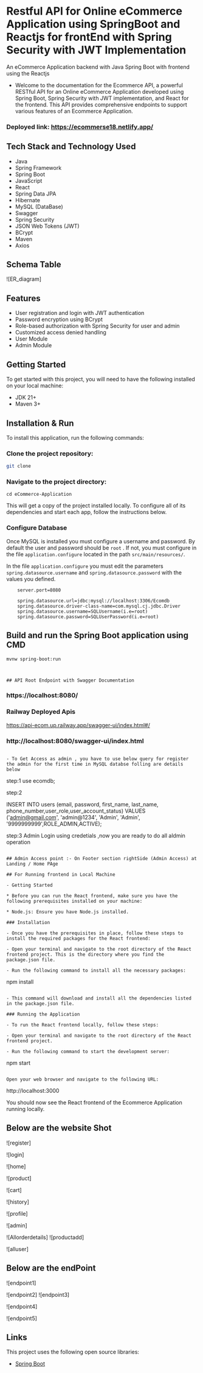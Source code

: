 # Restful API for Online eCommerce Application using SpringBoot and Reactjs for frontEnd with Spring Security with JWT Implementation

An eCommerce Application backend with Java Spring Boot with frontend using the Reactjs

- Welcome to the documentation for the Ecommerce API, a powerful RESTful API for an Online eCommerce Application developed using Spring Boot, Spring Security with JWT implementation, and React for the frontend. This API provides comprehensive endpoints to support various features of an Ecommerce Application.

### Deployed link: https://ecommerse18.netlify.app/


## Tech Stack and Technology Used

- Java
- Spring Framework
- Spring Boot
- JavaScript
- React
- Spring Data JPA
- Hibernate
- MySQL (DataBase)
- Swagger
- Spring Security
- JSON Web Tokens (JWT)
- BCrypt
- Maven
- Axios

## Schema Table
![ER_diagram]

## Features

- User registration and login with JWT authentication
- Password encryption using BCrypt
- Role-based authorization with Spring Security for user and admin
- Customized access denied handling
- User Module
- Admin Module

## Getting Started

To get started with this project, you will need to have the following installed on your local machine:

- JDK 21+
- Maven 3+

## Installation & Run
To install this application, run the following commands:

### Clone the project repository:
```bash
git clone 
```
### Navigate to the project directory:
```
cd eCommerce-Application

```

This will get a copy of the project installed locally. To configure all of its dependencies and start each app, follow the instructions below.

### Configure Database

Once MySQL is installed you must configure a username and password. By default the user and password should be `root` . If not, you must configure in the file `application.configure` located in the path `src/main/resources/`.

In the file `application.configure` you must edit the parameters `spring.datasource.username` and `spring.datasource.password` with the values you defined.

```
    server.port=8080

    spring.datasource.url=jdbc:mysql://localhost:3306/Ecomdb
    spring.datasource.driver-class-name=com.mysql.cj.jdbc.Driver
    spring.datasource.username=SQLUsername(i.e=root)
    spring.datasource.password=SQLUserPassword(i.e=root)

```

## Build and run the Spring Boot application using CMD
```
mvnw spring-boot:run
```
```


## API Root Endpoint with Swagger Documentation

```
### https://localhost:8080/

###  Railway Deployed Apis
https://api-ecom.up.railway.app/swagger-ui/index.html#/
### http://localhost:8080/swagger-ui/index.html
```

- To Get Access as admin , you have to use below query for register the admin for the first time in MySQL databse folling are details below

```
step:1
use ecomdb;

step:2

INSERT INTO users (email, password, first_name, last_name, phone_number,user_role,user_account_status)
VALUES ('admin@gmail.com', 'admin@1234', 'Admin', 'Admin', '9999999999',ROLE_ADMIN,ACTIVE);

step:3
Admin Login using credetials ,now you are ready to do all aldmin operation

```

## Admin Access point :- On Footer section rightSide (Admin Access) at Landing / Home PAge

## For Running frontend in Local Machine

- Getting Started

* Before you can run the React frontend, make sure you have the following prerequisites installed on your machine:

* Node.js: Ensure you have Node.js installed.

### Installation

- Once you have the prerequisites in place, follow these steps to install the required packages for the React frontend:

- Open your terminal and navigate to the root directory of the React frontend project. This is the directory where you find the package.json file.

- Run the following command to install all the necessary packages:

```
npm install
```

- This command will download and install all the dependencies listed in the package.json file.

### Running the Application

- To run the React frontend locally, follow these steps:

- Open your terminal and navigate to the root directory of the React frontend project.

- Run the following command to start the development server:

```
npm start
```

Open your web browser and navigate to the following URL:

```
http://localhost:3000


You should now see the React frontend of the Ecommerce Application running locally.

## Below are the website Shot
![register]

![login]

![home]

![product]

![cart]


![history]

![profile]

![admin]

![Allorderdetails]
![productadd]

![alluser]


## Below are the endPoint
![endpoint1]

![endpoint2]
![endpoint3]

![endpoint4]

![endpoint5]

## Links

This project uses the following open source libraries:

- [Spring Boot](https://spring.io/projects/spring-boot)

